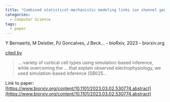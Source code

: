 ```yaml
---
title: "Combined statistical-mechanistic modeling links ion channel genes to physiology of cortical neuron types"
categories:
  - Computer Science
tags:
  - paper
---
```

Y Bernaerts, M Deistler, PJ Goncalves, J Beck… - bioRxiv, 2023 - biorxiv.org

[cited by](https://scholar.google.com/scholar?cites=6128980025825657340&as_sdt=4000005&sciodt=0,18&hl=en&num=20) 

>… variety of cortical cell types using simulation-based inference, while overcoming the … that explain observed electrophysiology, we used simulation-based inference (SBI)25…

Link to paper: [https://www.biorxiv.org/content/10.1101/2023.03.02.530774.abstract](https://www.biorxiv.org/content/10.1101/2023.03.02.530774.abstract)
